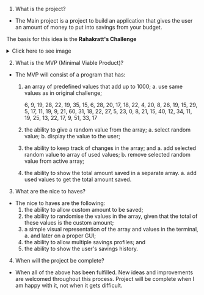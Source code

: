 1. What is the project?
- The Main project is a project to build an application that gives the user an amount of money to put into savings from your budget.

The basis for this idea is the **Rahakratt's Challenge**
<details>
  <summary>Click here to see image</summary>
    
  ![](https://static-img.aripaev.ee/?type=preview&uuid=c7f9cb3c-a446-5f7a-a420-f2d07810014d&width=2000&q=85 "Rahakratt challenge")

</details>

2. What is the MVP (Minimal Viable Product)?
- The MVP will consist of a program that has:
    1. an array of predefined values that add up to 1000;
        a. use same values as in original challenge;

        6, 9, 19, 28, 22, 19, 35,
        15, 6, 28, 20, 17, 18, 22,
        4, 20, 8, 26, 19, 15, 29,
        5, 17, 11, 19, 9, 21, 60,
        31, 18, 22, 27, 5, 23, 0,
        8, 21, 15, 40, 12, 34, 11,
        19, 25, 13, 22, 17, 9, 51,
        33, 17

    2. the ability to give a random value from the array;
        a. select random value;
        b. display the value to the user;
    3. the ability to keep track of changes in the array; and
        a. add selected random value to array of used values;
        b. remove selected random value from active array;
    4. the ability to show the total amount saved in a separate array.
        a. add used values to get the total amount saved.

3. What are the nice to haves?
- The nice to haves are the following:
    1. the ability to allow custom amount to be saved;
    2. the ability to randomise the values in the array, given that the total of these values is the custom amount;
    3. a simple visual representation of the array and values in the terminal,
        a. and later on a proper GUI;
    4. the ability to allow multiple savings profiles; and
    5. the ability to show the user's savings history.

4. When will the project be complete?
- When all of the above has been fulfilled. New ideas and improvements are welcomed throughout this process.
Project will be complete when I am happy with it, not when it gets difficult.
